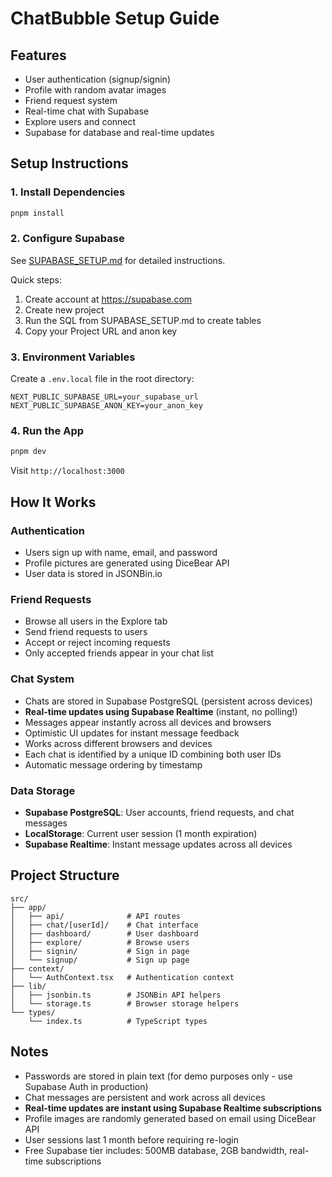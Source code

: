 # ChatBubble Setup Guide

## Features
- User authentication (signup/signin)
- Profile with random avatar images
- Friend request system
- Real-time chat with Supabase
- Explore users and connect
- Supabase for database and real-time updates

## Setup Instructions

### 1. Install Dependencies
```bash
pnpm install
```

### 2. Configure Supabase

See [SUPABASE_SETUP.md](./SUPABASE_SETUP.md) for detailed instructions.

Quick steps:
1. Create account at https://supabase.com
2. Create new project
3. Run the SQL from SUPABASE_SETUP.md to create tables
4. Copy your Project URL and anon key

### 3. Environment Variables

Create a `.env.local` file in the root directory:
```
NEXT_PUBLIC_SUPABASE_URL=your_supabase_url
NEXT_PUBLIC_SUPABASE_ANON_KEY=your_anon_key
```

### 4. Run the App
```bash
pnpm dev
```

Visit `http://localhost:3000`

## How It Works

### Authentication
- Users sign up with name, email, and password
- Profile pictures are generated using DiceBear API
- User data is stored in JSONBin.io

### Friend Requests
- Browse all users in the Explore tab
- Send friend requests to users
- Accept or reject incoming requests
- Only accepted friends appear in your chat list

### Chat System
- Chats are stored in Supabase PostgreSQL (persistent across devices)
- **Real-time updates using Supabase Realtime** (instant, no polling!)
- Messages appear instantly across all devices and browsers
- Optimistic UI updates for instant message feedback
- Works across different browsers and devices
- Each chat is identified by a unique ID combining both user IDs
- Automatic message ordering by timestamp

### Data Storage
- **Supabase PostgreSQL**: User accounts, friend requests, and chat messages
- **LocalStorage**: Current user session (1 month expiration)
- **Supabase Realtime**: Instant message updates across all devices

## Project Structure
```
src/
├── app/
│   ├── api/              # API routes
│   ├── chat/[userId]/    # Chat interface
│   ├── dashboard/        # User dashboard
│   ├── explore/          # Browse users
│   ├── signin/           # Sign in page
│   └── signup/           # Sign up page
├── context/
│   └── AuthContext.tsx   # Authentication context
├── lib/
│   ├── jsonbin.ts        # JSONBin API helpers
│   └── storage.ts        # Browser storage helpers
└── types/
    └── index.ts          # TypeScript types
```

## Notes
- Passwords are stored in plain text (for demo purposes only - use Supabase Auth in production)
- Chat messages are persistent and work across all devices
- **Real-time updates are instant using Supabase Realtime subscriptions**
- Profile images are randomly generated based on email using DiceBear API
- User sessions last 1 month before requiring re-login
- Free Supabase tier includes: 500MB database, 2GB bandwidth, real-time subscriptions
